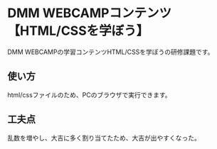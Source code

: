 # DMM WEBCAMPコンテンツ【HTML/CSSを学ぼう】
DMM WEBCAMPの学習コンテンツHTML/CSSを学ぼうの研修課題です。
## 使い方
html/cssファイルのため、PCのブラウザで実行できます。
## 工夫点
乱数を増やし、大吉に多く割り当てたため、大吉が出やすくなった。